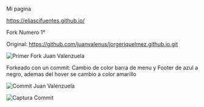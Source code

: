 Mi pagina 

https://eliascifuentes.github.io/

Fork Numero 1° 

Original: https://github.com/juanvalenus/jorgeriquelmez.github.io.git

![Primer Fork Juan Valenzuela](https://github.com/user-attachments/assets/8168c9f1-9940-4d5e-9a11-001a12b954a9)

Forkeado con un commit: Cambio de color barra de menu y Footer de azul a negro, ademas del hover se cambio a color amarillo

![Commit Juan Valenzuela](https://github.com/user-attachments/assets/181e9bdf-7a40-4611-9798-117f2d7ce70f)

![Captura Commit](https://github.com/user-attachments/assets/36ff5787-67b2-4ff9-a1a4-86c8db55cbe9)



